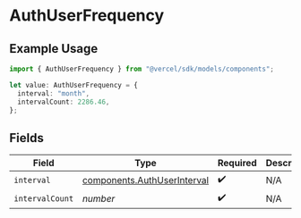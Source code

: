 # AuthUserFrequency

## Example Usage

```typescript
import { AuthUserFrequency } from "@vercel/sdk/models/components";

let value: AuthUserFrequency = {
  interval: "month",
  intervalCount: 2286.46,
};
```

## Fields

| Field                                                                      | Type                                                                       | Required                                                                   | Description                                                                |
| -------------------------------------------------------------------------- | -------------------------------------------------------------------------- | -------------------------------------------------------------------------- | -------------------------------------------------------------------------- |
| `interval`                                                                 | [components.AuthUserInterval](../../models/components/authuserinterval.md) | :heavy_check_mark:                                                         | N/A                                                                        |
| `intervalCount`                                                            | *number*                                                                   | :heavy_check_mark:                                                         | N/A                                                                        |